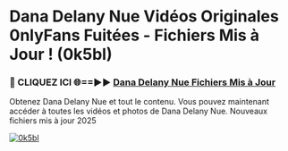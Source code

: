 # Dana Delany Nue Vidéos Originales 0nlyFans Fuitées - Fichiers Mis à Jour ! (0k5bl)

<h3>🔴 CLIQUEZ ICI 🌐==►► <a href="https://tinyurl.com/2pmr4ezf" rel="nofollow">Dana Delany Nue Fichiers Mis à Jour</a></h3>

Obtenez Dana Delany Nue et tout le contenu. Vous pouvez maintenant accéder à toutes les vidéos et photos de Dana Delany Nue. Nouveaux fichiers mis à jour 2025

[![0k5bl](https://i.imgur.com/6SNvagu.gif)](https://tinyurl.com/2pmr4ezf)
